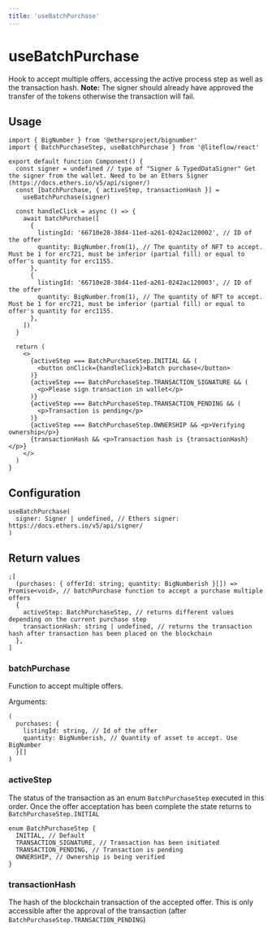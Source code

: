 ```yaml
---
title: 'useBatchPurchase'
---
```


# useBatchPurchase

Hook to accept multiple offers, accessing the active process step as well as the transaction hash.
**Note:** The signer should already have approved the transfer of the tokens otherwise the transaction will fail.

## Usage

```tsx
import { BigNumber } from '@ethersproject/bignumber'
import { BatchPurchaseStep, useBatchPurchase } from '@liteflow/react'

export default function Component() {
  const signer = undefined // type of "Signer & TypedDataSigner" Get the signer from the wallet. Need to be an Ethers Signer (https://docs.ethers.io/v5/api/signer/)
  const [batchPurchase, { activeStep, transactionHash }] =
    useBatchPurchase(signer)

  const handleClick = async () => {
    await batchPurchase([
      {
        listingId: '66710e28-38d4-11ed-a261-0242ac120002', // ID of the offer
        quantity: BigNumber.from(1), // The quantity of NFT to accept. Must be 1 for erc721, must be inferior (partial fill) or equal to offer's quantity for erc1155.
      },
      {
        listingId: '66710e28-38d4-11ed-a261-0242ac120003', // ID of the offer
        quantity: BigNumber.from(1), // The quantity of NFT to accept. Must be 1 for erc721, must be inferior (partial fill) or equal to offer's quantity for erc1155.
      },
    ])
  }

  return (
    <>
      {activeStep === BatchPurchaseStep.INITIAL && (
        <button onClick={handleClick}>Batch purchase</button>
      )}
      {activeStep === BatchPurchaseStep.TRANSACTION_SIGNATURE && (
        <p>Please sign transaction in wallet</p>
      )}
      {activeStep === BatchPurchaseStep.TRANSACTION_PENDING && (
        <p>Transaction is pending</p>
      )}
      {activeStep === BatchPurchaseStep.OWNERSHIP && <p>Verifying ownership</p>}
      {transactionHash && <p>Transaction hash is {transactionHash}</p>}
    </>
  )
}
```

## Configuration

```tsx
useBatchPurchase(
  signer: Signer | undefined, // Ethers signer: https://docs.ethers.io/v5/api/signer/
)
```

## Return values

```tsx
;[
  (purchases: { offerId: string; quantity: BigNumberish }[]) => Promise<void>, // batchPurchase function to accept a purchase multiple offers
  {
    activeStep: BatchPurchaseStep, // returns different values depending on the current purchase step
    transactionHash: string | undefined, // returns the transaction hash after transaction has been placed on the blockchain
  },
]
```

### batchPurchase

Function to accept multiple offers.

Arguments:

```tsx
(
  purchases: {
    listingId: string, // Id of the offer
    quantity: BigNumberish, // Quantity of asset to accept. Use BigNumber
  }[]
)
```

### activeStep

The status of the transaction as an enum `BatchPurchaseStep` executed in this order. Once the offer acceptation has been complete the state returns to `BatchPurchaseStep.INITIAL`

```tsx
enum BatchPurchaseStep {
  INITIAL, // Default
  TRANSACTION_SIGNATURE, // Transaction has been initiated
  TRANSACTION_PENDING, // Transaction is pending
  OWNERSHIP, // Ownership is being verified
}
```

### transactionHash

The hash of the blockchain transaction of the accepted offer. This is only accessible after the approval of the transaction (after `BatchPurchaseStep.TRANSACTION_PENDING`)
